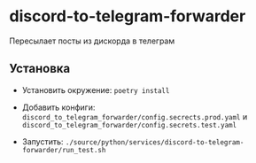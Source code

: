 # discord-to-telegram-forwarder

Пересылает посты из дискорда в телеграм 

## Установка

- Установить окружение: `poetry install`
- Добавить конфиги: `discord_to_telegram_forwarder/config.secrects.prod.yaml` и `discord_to_telegram_forwarder/config.secrets.test.yaml`

- Запустить: `./source/python/services/discord-to-telegram-forwarder/run_test.sh`